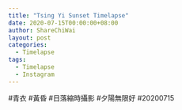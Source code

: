 ```yaml
---
title: "Tsing Yi Sunset Timelapse"
date: 2020-07-15T00:00:00+08:00
author: ShareChiWai
layout: post
categories:
  - Timelapse
tags:
  - Timelapse
  - Instagram
---
```


#青衣 #黃昏 #日落縮時攝影 #夕陽無限好 #20200715
